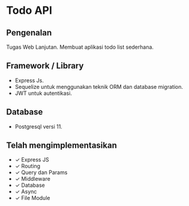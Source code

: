 # Todo API
## Pengenalan
Tugas Web Lanjutan. Membuat aplikasi todo list sederhana.

## Framework / Library

- Express Js.
- Sequelize untuk menggunakan teknik ORM dan database migration.
- JWT untuk autentikasi. 

## Database

- Postgresql versi 11.

## Telah mengimplementasikan

- &#10003; Express JS
- &#10003; Routing
- &#10003; Query dan Params
- &#10003; Middleware
- &#10003; Database
- &#10003; Async
- &#10003; File Module
